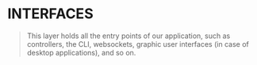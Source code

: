 # INTERFACES
> This layer holds all the entry points of our application, such as controllers, the CLI, websockets, graphic user interfaces (in case of desktop applications), and so on.
